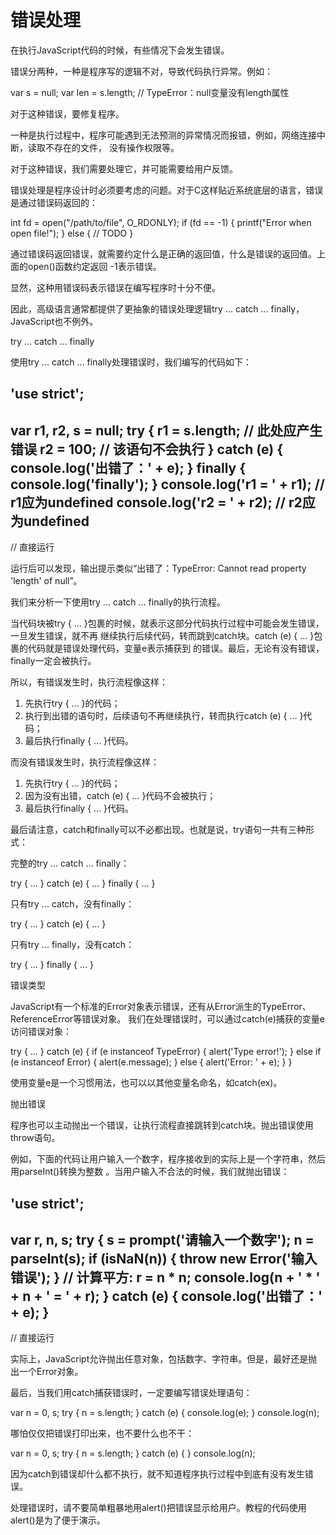 # 错误处理

在执行JavaScript代码的时候，有些情况下会发生错误。

错误分两种，一种是程序写的逻辑不对，导致代码执行异常。例如：

var s = null;
var len = s.length; // TypeError：null变量没有length属性

对于这种错误，要修复程序。

一种是执行过程中，程序可能遇到无法预测的异常情况而报错，例如，网络连接中断，读取不存在的文件，
没有操作权限等。

对于这种错误，我们需要处理它，并可能需要给用户反馈。

错误处理是程序设计时必须要考虑的问题。对于C这样贴近系统底层的语言，错误是通过错误码返回的：

int fd = open("/path/to/file", O_RDONLY);
if (fd == -1) {
    printf("Error when open file!");
} else {
    // TODO
}

通过错误码返回错误，就需要约定什么是正确的返回值，什么是错误的返回值。上面的open()函数约定返回
-1表示错误。

显然，这种用错误码表示错误在编写程序时十分不便。

因此，高级语言通常都提供了更抽象的错误处理逻辑try ... catch ... finally，JavaScript也不例外。

try ... catch ... finally

使用try ... catch ... finally处理错误时，我们编写的代码如下：

'use strict';
----
var r1, r2, s = null;
try {
    r1 = s.length; // 此处应产生错误
    r2 = 100; // 该语句不会执行
} catch (e) {
    console.log('出错了：' + e);
} finally {
    console.log('finally');
}
console.log('r1 = ' + r1); // r1应为undefined
console.log('r2 = ' + r2); // r2应为undefined
----
// 直接运行

运行后可以发现，输出提示类似“出错了：TypeError: Cannot read property 'length' of null”。

我们来分析一下使用try ... catch ... finally的执行流程。

当代码块被try { ... }包裹的时候，就表示这部分代码执行过程中可能会发生错误，一旦发生错误，就不再
继续执行后续代码，转而跳到catch块。catch (e) { ... }包裹的代码就是错误处理代码，变量e表示捕获到
的错误。最后，无论有没有错误，finally一定会被执行。

所以，有错误发生时，执行流程像这样：

 1. 先执行try { ... }的代码；
 2. 执行到出错的语句时，后续语句不再继续执行，转而执行catch (e) { ... }代码；
 3. 最后执行finally { ... }代码。

而没有错误发生时，执行流程像这样：

 1. 先执行try { ... }的代码；
 2. 因为没有出错，catch (e) { ... }代码不会被执行；
 3. 最后执行finally { ... }代码。

最后请注意，catch和finally可以不必都出现。也就是说，try语句一共有三种形式：

完整的try ... catch ... finally：

try {
    ...
} catch (e) {
    ...
} finally {
    ...
}

只有try ... catch，没有finally：

try {
    ...
} catch (e) {
    ...
}

只有try ... finally，没有catch：

try {
    ...
} finally {
    ...
}

错误类型

JavaScript有一个标准的Error对象表示错误，还有从Error派生的TypeError、ReferenceError等错误对象。
我们在处理错误时，可以通过catch(e)捕获的变量e访问错误对象：

try {
    ...
} catch (e) {
    if (e instanceof TypeError) {
        alert('Type error!');
    } else if (e instanceof Error) {
        alert(e.message);
    } else {
        alert('Error: ' + e);
    }
}

使用变量e是一个习惯用法，也可以以其他变量名命名，如catch(ex)。

抛出错误

程序也可以主动抛出一个错误，让执行流程直接跳转到catch块。抛出错误使用throw语句。

例如，下面的代码让用户输入一个数字，程序接收到的实际上是一个字符串，然后用parseInt()转换为整数
。当用户输入不合法的时候，我们就抛出错误：

'use strict';
----
var r, n, s;
try {
    s = prompt('请输入一个数字');
    n = parseInt(s);
    if (isNaN(n)) {
        throw new Error('输入错误');
    }
    // 计算平方:
    r = n * n;
    console.log(n + ' * ' + n + ' = ' + r);
} catch (e) {
    console.log('出错了：' + e);
}
----
// 直接运行

实际上，JavaScript允许抛出任意对象，包括数字、字符串。但是，最好还是抛出一个Error对象。

最后，当我们用catch捕获错误时，一定要编写错误处理语句：

var n = 0, s;
try {
    n = s.length;
} catch (e) {
    console.log(e);
}
console.log(n);

哪怕仅仅把错误打印出来，也不要什么也不干：

var n = 0, s;
try {
    n = s.length;
} catch (e) {
}
console.log(n);

因为catch到错误却什么都不执行，就不知道程序执行过程中到底有没有发生错误。

处理错误时，请不要简单粗暴地用alert()把错误显示给用户。教程的代码使用alert()是为了便于演示。

